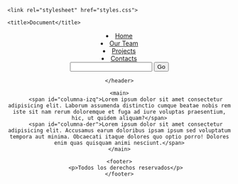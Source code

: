 <!DOCTYPE html>
<html lang="en">
<head>
    <meta charset="UTF-8">
    <meta http-equiv="X-UA-Compatible" content="IE=edge">
    <meta name="viewport" content="width=device-width, initial-scale=1.0">

    <link rel="stylesheet" href="styles.css">

    <title>Document</title>
</head>
<body>
    <header>
        <nav>
            <li><a href="">Home</a></li>
            <li><a href="">Our Team</a></li>
            <li><a href="">Projects</a></li>
            <li><a href="">Contacts</a></li>
            <span id="buscador">
            <input type="search">
            <input type="button" value="Go">
            </span>
        </nav>
        
    </header>

    <main>
        <span id="columna-izq">Lorem ipsum dolor sit amet consectetur adipisicing elit. Laborum assumenda distinctio cumque beatae nobis rem iste sit nam rerum doloremque et fuga ad iure voluptas praesentium, hic, ut quidem aliquam?</span>
        <span id="columna-der">Lorem ipsum dolor sit amet consectetur adipisicing elit. Accusamus earum doloribus ipsam ipsum sed voluptatum tempora aut minima. Obcaecati itaque dolores quo optio porro! Dolores enim quas quisquam animi nesciunt.</span>
    </main>

    <footer>
        <p>Todos los derechos reservados</p>
    </footer>




</body>
</html>
